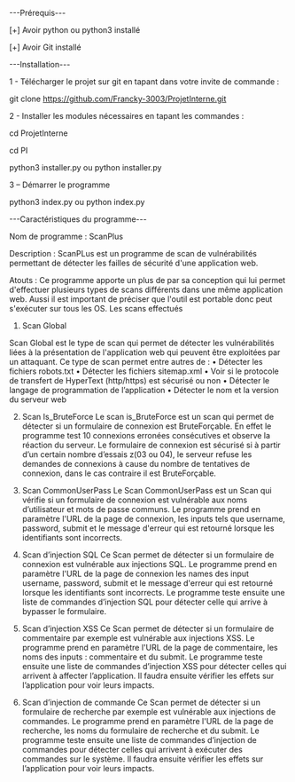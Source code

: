 ---Prérequis---

[+] Avoir python ou python3 installé

[+] Avoir Git installé

---Installation---

1 - Télécharger le projet sur git en tapant dans votre invite de commande :

git clone https://github.com/Francky-3003/ProjetInterne.git

2 - Installer les modules nécessaires en tapant les commandes :

cd ProjetInterne

cd PI

python3 installer.py  ou python installer.py

3 – Démarrer le programme

python3 index.py  ou python index.py

 

---Caractéristiques du programme---

Nom de programme : ScanPlus

Description : ScanPLus est un programme de scan de vulnérabilités permettant de détecter les failles de sécurité d'une application web.

Atouts : Ce programme apporte un plus de par sa conception qui lui permet d'effectuer plusieurs types de scans différents dans une même application web. Aussi il est important de préciser que l'outil est portable donc peut s'exécuter sur tous les OS.
Les scans effectués

1) Scan Global

Scan Global est le type de scan qui permet de détecter les vulnérabilités liées à la présentation de l'application web qui peuvent être exploitées par un attaquant. Ce type de scan permet entre autres de :
•	Détecter les fichiers robots.txt
•	Détecter les fichiers sitemap.xml
•	Voir si le protocole de transfert de HyperText (http/https) est sécurisé ou non
•	Détecter le langage de programmation de l’application
•	Détecter le nom et la version du serveur web

 
2) Scan Is_BruteForce
Le scan is_BruteForce est un scan qui permet de détecter si un formulaire de connexion est BruteForçable. En effet le programme test 10 connexions erronées consécutives et observe la réaction du serveur. Le formulaire de connexion est sécurisé si à partir d’un certain nombre d’essais z(03 ou 04), le serveur refuse les demandes de connexions à cause du nombre de tentatives de connexion, dans le cas contraire il est BruteForçable.

 
3) Scan CommonUserPass
Le Scan CommonUserPass est un Scan qui vérifie si un formulaire de connexion est vulnérable aux noms d’utilisateur et mots de passe communs. Le programme prend en paramètre l'URL de la page de connexion, les inputs tels que username, password, submit et le message d'erreur qui est retourné lorsque les identifiants sont incorrects.

 
4) Scan d’injection SQL
Ce Scan permet de détecter si un formulaire de connexion est vulnérable aux injections SQL. Le programme prend en paramètre l'URL de la page de connexion les names des input username, password, submit et le message d'erreur qui est retourné lorsque les identifiants sont incorrects. Le programme teste ensuite une liste de commandes d’injection SQL pour détecter celle qui arrive à bypasser le formulaire.
  

5) Scan d’injection XSS
Ce Scan permet de détecter si un formulaire de commentaire par exemple est vulnérable aux injections XSS. Le programme prend en paramètre l'URL de la page de commentaire, les noms des inputs : commentaire et du submit. Le programme teste ensuite une liste de commandes d’injection XSS pour détecter celles qui arrivent à affecter l’application. Il faudra ensuite vérifier les effets sur l’application pour voir leurs impacts.
 
6) Scan d’injection de commande
Ce Scan permet de détecter si un formulaire de recherche par exemple est vulnérable aux injections de commandes. Le programme prend en paramètre l'URL de la page de recherche, les noms du formulaire de recherche et du submit. Le programme teste ensuite une liste de commandes d’injection de commandes pour détecter celles qui arrivent à exécuter des commandes sur le système. Il faudra ensuite vérifier les effets sur l’application pour voir leurs impacts. 
 
